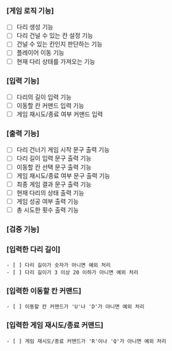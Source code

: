 ### [게임 로직 기능]
- [ ] 다리 생성 기능
- [ ] 다리 건널 수 있는 칸 설정 기능
- [ ] 건널 수 있는 칸인지 판단하는 기능
- [ ] 플레이어 이동 기능
- [ ] 현재 다리 상태를 가져오는 기능

### [입력 기능]
- [ ] 다리의 길이 입력 기능
- [ ] 이동할 칸 커맨드 입력 기능
- [ ] 게임 재시도/종료 여부 커맨드 입력

### [출력 기능]
- [ ] 다리 건너기 게임 시작 문구 출력 기능
- [ ] 다리 길이 입력 문구 출력 기능
- [ ] 이동할 칸 선택 문구 출력 기능
- [ ] 게임 재시도/종료 여부 문구 출력 기능
- [ ] 최종 게임 결과 문구 출력 기능
- [ ] 현재 다리의 상태 출력 기능
- [ ] 게임 성공 여부 출력 기능
- [ ] 총 시도한 횟수 출력 기능

### [검증 기능]
### [입력한 다리 길이]
	- [ ] 다리 길이가 숫자가 아니면 예외 처리
	- [ ] 다리 길이가 3 이상 20 이하가 아니면 예외 처리

### [입력한 이동할 칸 커맨드]
	- [ ] 이동할 칸 커맨드가 'U'나 'D'가 아니면 예외 처리

### [입력한 게임 재시도/종료 커맨드]
	- [ ] 게임 재시도/종료 커맨드가 'R'이나 'Q'가 아니면 예외 처리